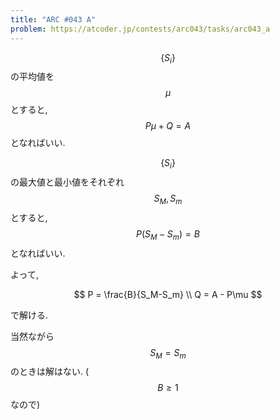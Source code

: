 ```yaml
---
title: "ARC #043 A"
problem: https://atcoder.jp/contests/arc043/tasks/arc043_a
---
```

$$ \{ S_i \} $$ の平均値を $$ \mu $$ とすると, $$ P\mu + Q = A $$ となればいい.

$$ \{ S_i \} $$ の最大値と最小値をそれぞれ $$ S_M, S_m $$ とすると, $$ P(S_M-S_m) = B $$ となればいい.

よって,

$$
P = \frac{B}{S_M-S_m} \\
Q = A - P\mu
$$

で解ける.

当然ながら $$ S_M = S_m $$ のときは解はない. ($$ B \geq 1 $$ なので)
